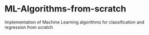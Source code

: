 # ML-Algorithms-from-scratch
Implementation of Machine Learning algorithms for classification and regression from scratch
